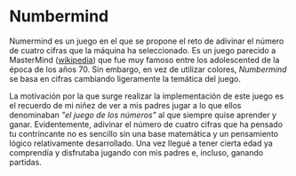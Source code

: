 # Numbermind

Numermind es un juego en el que se propone el reto de adivinar el número de cuatro cifras que la máquina ha seleccionado. Es un juego parecido a MasterMind ([wikipedia][1]) que fue muy famoso entre los adolescented de la época de los años 70. Sin embargo, en vez de utilizar colores, *Numbermind* se basa en cifras cambiando ligeramente la temática del juego.

La motivación por la que surge realizar la implementación de este juego es el recuerdo de mi niñez de ver a mis padres jugar a lo que ellos denominaban *"el juego de los números"* al que siempre quise aprender y ganar. Evidentemente, adivinar el número de cuatro cifras que ha pensado tu contrincante no es sencillo sin una base matemática y un pensamiento lógico relativamente desarrollado. Una vez llegué a tener cierta edad ya comprendía y disfrutaba jugando con mis padres e, incluso, ganando partidas.

[1]: https://en.wikipedia.org/wiki/Mastermind_(board_game)